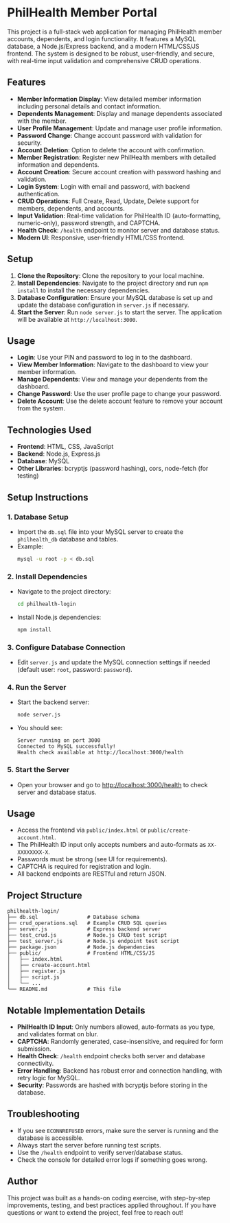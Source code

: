 # PhilHealth Member Portal

This project is a full-stack web application for managing PhilHealth member accounts, dependents, and login functionality. It features a MySQL database, a Node.js/Express backend, and a modern HTML/CSS/JS frontend. The system is designed to be robust, user-friendly, and secure, with real-time input validation and comprehensive CRUD operations.

## Features
- **Member Information Display**: View detailed member information including personal details and contact information.
- **Dependents Management**: Display and manage dependents associated with the member.
- **User Profile Management**: Update and manage user profile information.
- **Password Change**: Change account password with validation for security.
- **Account Deletion**: Option to delete the account with confirmation.
- **Member Registration**: Register new PhilHealth members with detailed information and dependents.
- **Account Creation**: Secure account creation with password hashing and validation.
- **Login System**: Login with email and password, with backend authentication.
- **CRUD Operations**: Full Create, Read, Update, Delete support for members, dependents, and accounts.
- **Input Validation**: Real-time validation for PhilHealth ID (auto-formatting, numeric-only), password strength, and CAPTCHA.
- **Health Check**: `/health` endpoint to monitor server and database status.
- **Modern UI**: Responsive, user-friendly HTML/CSS frontend.

## Setup
1. **Clone the Repository**: Clone the repository to your local machine.
2. **Install Dependencies**: Navigate to the project directory and run `npm install` to install the necessary dependencies.
3. **Database Configuration**: Ensure your MySQL database is set up and update the database configuration in `server.js` if necessary.
4. **Start the Server**: Run `node server.js` to start the server. The application will be available at `http://localhost:3000`.

## Usage
- **Login**: Use your PIN and password to log in to the dashboard.
- **View Member Information**: Navigate to the dashboard to view your member information.
- **Manage Dependents**: View and manage your dependents from the dashboard.
- **Change Password**: Use the user profile page to change your password.
- **Delete Account**: Use the delete account feature to remove your account from the system.

## Technologies Used
- **Frontend**: HTML, CSS, JavaScript
- **Backend**: Node.js, Express.js
- **Database**: MySQL
- **Other Libraries**: bcryptjs (password hashing), cors, node-fetch (for testing)

## Setup Instructions

### 1. Database Setup
- Import the `db.sql` file into your MySQL server to create the `philhealth_db` database and tables.
- Example:
  ```bash
  mysql -u root -p < db.sql
  ```

### 2. Install Dependencies
- Navigate to the project directory:
  ```bash
  cd philhealth-login
  ```
- Install Node.js dependencies:
  ```bash
  npm install
  ```

### 3. Configure Database Connection
- Edit `server.js` and update the MySQL connection settings if needed (default user: `root`, password: `password`).

### 4. Run the Server
- Start the backend server:
  ```bash
  node server.js
  ```
- You should see:
  ```
  Server running on port 3000
  Connected to MySQL successfully!
  Health check available at http://localhost:3000/health
  ```

### 5. Start the Server
- Open your browser and go to [http://localhost:3000/health](http://localhost:3000/health) to check server and database status.

## Usage

- Access the frontend via `public/index.html` or `public/create-account.html`.
- The PhilHealth ID input only accepts numbers and auto-formats as `XX-XXXXXXXX-X`.
- Passwords must be strong (see UI for requirements).
- CAPTCHA is required for registration and login.
- All backend endpoints are RESTful and return JSON.

## Project Structure

```
philhealth-login/
├── db.sql                # Database schema
├── crud_operations.sql   # Example CRUD SQL queries
├── server.js             # Express backend server
├── test_crud.js          # Node.js CRUD test script
├── test_server.js        # Node.js endpoint test script
├── package.json          # Node.js dependencies
├── public/               # Frontend HTML/CSS/JS
│   ├── index.html
│   ├── create-account.html
│   ├── register.js
│   ├── script.js
│   └── ...
└── README.md             # This file
```

## Notable Implementation Details

- **PhilHealth ID Input**: Only numbers allowed, auto-formats as you type, and validates format on blur.
- **CAPTCHA**: Randomly generated, case-insensitive, and required for form submission.
- **Health Check**: `/health` endpoint checks both server and database connectivity.
- **Error Handling**: Backend has robust error and connection handling, with retry logic for MySQL.
- **Security**: Passwords are hashed with bcryptjs before storing in the database.

## Troubleshooting

- If you see `ECONNREFUSED` errors, make sure the server is running and the database is accessible.
- Always start the server before running test scripts.
- Use the `/health` endpoint to verify server/database status.
- Check the console for detailed error logs if something goes wrong.

## Author
This project was built as a hands-on coding exercise, with step-by-step improvements, testing, and best practices applied throughout. If you have questions or want to extend the project, feel free to reach out!
